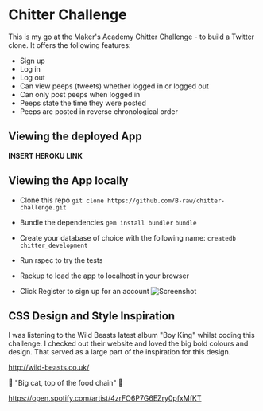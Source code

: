 Chitter Challenge
=================

This is my go at the Maker's Academy Chitter Challenge - to build a Twitter clone. It offers the following features:

* Sign up
* Log in
* Log out
* Can view peeps (tweets) whether logged in or logged out
* Can only post peeps when logged in
* Peeps state the time they were posted
* Peeps are posted in reverse chronological order

Viewing the deployed App
------
**INSERT HEROKU LINK**

Viewing the App locally
------
* Clone this repo
`` git clone https://github.com/B-raw/chitter-challenge.git ``

* Bundle the dependencies
`` gem install bundler ``
`` bundle ``

* Create your database of choice with the following name:
``createdb chitter_development``

* Run rspec to try the tests

* Rackup to load the app to localhost in your browser

* Click Register to sign up for an account
![Screenshot](https://drive.google.com/open?id=0B5Jj6btKLqMGakJack0yWXRRQ0U)

CSS Design and Style Inspiration
------
I was listening to the Wild Beasts latest album "Boy King" whilst coding this challenge. I checked out their website and loved the big bold colours and design. That served as a large part of the inspiration for this design.

http://wild-beasts.co.uk/

:tiger2: "Big cat, top of the food chain" :tiger:

https://open.spotify.com/artist/4zrFO6P7G6EZry0pfxMfKT
